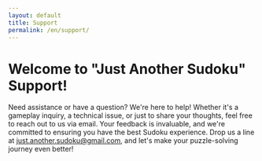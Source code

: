 ```yaml
---
layout: default
title: Support
permalink: /en/support/
---
```


# Welcome to "Just Another Sudoku" Support!

Need assistance or have a question? We're here to help! Whether it's a gameplay inquiry, a technical issue, or just to share your thoughts, feel free to reach out to us via email. Your feedback is invaluable, and we're committed to ensuring you have the best Sudoku experience. Drop us a line at [just.another.sudoku@gmail.com](mailto:just.another.sudoku@gmail.com), and let's make your puzzle-solving journey even better!